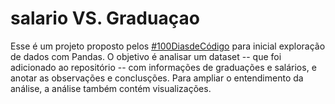 # salario VS. Graduaçao

Esse é um projeto proposto pelos [#100DiasdeCódigo](https://www.udemy.com/course/100-days-of-code/) para inicial exploração de dados com Pandas. 
O objetivo é analisar um dataset -- que foi adicionado ao repositório -- com informações de graduações e salários, e anotar as observações e conclusções. Para ampliar o entendimento da análise, a análise também contém visualizações. 

